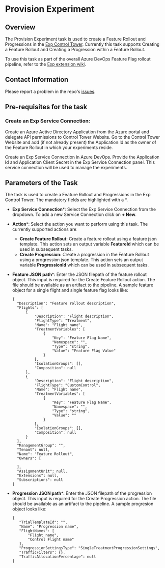# Provision Experiment

## Overview

The Provision Experiment task is used to create a Feature Rollout and Progressions in the [Exp Control Tower](https://exp.microsoft.com). Currently this task supports Creating a Feature Rollout and Creating a Progression within a Feature Rollout.

To use this task as part of the overall Azure DevOps Feature Flag rollout pipeline, refer to the [Exp extension wiki](https://github.com/microsoft/exp-extension/wiki/Exp-Extension-Wiki).

## Contact Information

Please report a problem in the repo's [issues](https://github.com/microsoft/exp-extension/issues).

## Pre-requisites for the task

### Create an Exp Service Connection:
Create an Azure Active Directory Application from the Azure portal and delegate API permissions to Control Tower Website. Go to the Control Tower Website and add (if not already present) the Application Id as the owner of the Feature Rollout in which your experiments reside. 

Create an Exp Service Connection in Azure DevOps. Provide the Application Id and Application Client Secret in the Exp Service Connection panel. This service connection will be used to manage the experiments.

## Parameters of the Task

The task is used to create a Feature Rollout and Progressions in the Exp Control Tower. The mandatory fields are highlighted with a *.

* **Exp Service Connection**\*: Select the Exp Service Connection from the dropdown. To add a new Service Connection click on **+ New**.

* **Action**\*: Select the action you want to perform using this task. The currently supported actions are:
  * **Create Feature Rollout**: Create a feature rollout using a feature json template. This action sets an output variable **FeatureId** which can be used in subsequent tasks.
  * **Create Progression**: Create a progression in the Feature Rollout using a progression json template. This action sets an output variable **ProgressionId** which can be used in subsequent tasks.

* **Feature JSON path**\*: Enter the JSON filepath of the feature rollout object. This input is required for the Create Feature Rollout action. The file should be available as an artifact to the pipeline. 
  A sample feature object for a single flight and single feature flag looks like:
  ```
  {
    "Description": "Feature rollout description",
    "Flights": [
        {
            "Description": "Flight description",
            "FlightType": "Treatment",
            "Name": "Flight name",
            "TreatmentVariables": [
                {
                    "Key": "Feature Flag Name",
                    "Namespace": "",
                    "Type": "string",
                    "Value": "Feature Flag Value"
                }
            ],
            "IsolationGroups": [],
            "Composition": null
        },
        {
            "Description": "Flight description",
            "FlightType": "CustomControl",
            "Name": "Flight name",
            "TreatmentVariables": [
                {
                    "Key": "Feature Flag Name",
                    "Namespace": "",
                    "Type": "string",
                    "Value": ""
                }
            ],
            "IsolationGroups": [],
            "Composition": null
        }
    ],
    "ManagementGroup": "",
    "Tenant": null,
    "Name": "Feature Rollout",
    "Owners": [
        
    ],
    "AssignmentUnit": null,
    "Extensions": null,
    "Subscriptions": null
  }
  ```
* **Progression JSON path**\*: Enter the JSON filepath of the progression object. This input is required for the Create Progression action. The file should be available as an artifact to the pipeline. 
  A sample progresion object looks like:
  
   ```
   {
      "TrialTemplateId": "",
      "Name": "Progression name",
      "FlightNames": [
          "Flight name",
          "Control Flight name"
      ],
      "ProgressionSettingsType": "SingleTreatmentProgressionSettings",
      "TrafficFilters": {},
      "TrafficAllocationPercentage": null
  }
   ```
